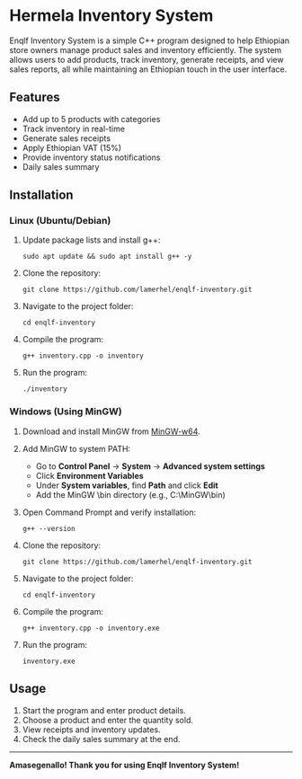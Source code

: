 # Hermela Inventory System

Enqlf Inventory System is a simple C++ program designed to help Ethiopian store owners manage product sales and inventory efficiently. The system allows users to add products, track inventory, generate receipts, and view sales reports, all while maintaining an Ethiopian touch in the user interface.

## Features
- Add up to 5 products with categories
- Track inventory in real-time
- Generate sales receipts
- Apply Ethiopian VAT (15%)
- Provide inventory status notifications
- Daily sales summary

## Installation

### Linux (Ubuntu/Debian)
1. Update package lists and install g++:
     
       sudo apt update && sudo apt install g++ -y
   
2. Clone the repository:
     
       git clone https://github.com/lamerhel/enqlf-inventory.git
  
3. Navigate to the project folder:
   
       cd enqlf-inventory
   
4. Compile the program:
   
       g++ inventory.cpp -o inventory
   
5. Run the program:
   
       ./inventory
   

### Windows (Using MinGW)
1. Download and install MinGW from [MinGW-w64](https://www.mingw-w64.org/).
2. Add MinGW to system PATH:
   - Go to **Control Panel** → **System** → **Advanced system settings**
   - Click **Environment Variables**
   - Under **System variables**, find **Path** and click **Edit**
   - Add the MinGW \bin directory (e.g., C:\MinGW\bin)
3. Open Command Prompt and verify installation:
   
       g++ --version
   
4. Clone the repository:
   
       git clone https://github.com/lamerhel/enqlf-inventory.git
   
5. Navigate to the project folder:
   
       cd enqlf-inventory
    
6. Compile the program:
   
       g++ inventory.cpp -o inventory.exe
   
7. Run the program:
   
       inventory.exe
   

## Usage
1. Start the program and enter product details.
2. Choose a product and enter the quantity sold.
3. View receipts and inventory updates.
4. Check the daily sales summary at the end.


---
**Amasegenallo! Thank you for using Enqlf Inventory System!**
